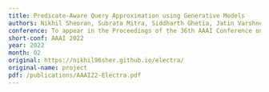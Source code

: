 ```yaml
---
title: Predicate-Aware Query Approximation using Generative Models
authors: Nikhil Sheoran, Subrata Mitra, Siddharth Ghetia, Jatin Varshney, Vibhor Porwal, Tung Mai, Anup Rao, Vikas Maddukuri
conference: To appear in the Proceedings of the 36th AAAI Conference on Artificial Intelligence
short-conf: AAAI 2022
year: 2022
month: 02
original: https://nikhil96sher.github.io/electra/
original-name: project
pdf: /publications/AAAI22-Electra.pdf
---
```

